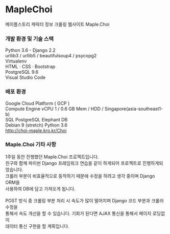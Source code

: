# MapleChoi
메이플스토리 캐릭터 정보 크롤링 웹사이트 Maple.Choi

### 개발 환경 및 기술 스택

Python 3.6 - Django 2.2<br/>
urllib3 / urllib5 / beautifulsoup4 / psycopg2<br/>
Virtualenv<br/>
HTML · CSS · Bootstrap<br/>
PostgreSQL 9.6<br/>
Visual Studio Code<br/>

### 배포 환경

Google Cloud Platform ( GCP )<br/>
Compute Engine vCPU 1 / 0.6 GB Mem / HDD / Singapore(asia-southeast1-b)<br/>
SQL PostgreSQL Elephant DB<br/>
Debian 9 (stretch) Python 3.6<br/>
http://choi-maple.kro.kr/Choi

### Maple.Choi 기타 사항

1주일 동안 진행했던 Maple.Choi 프로젝트입니다.<br/>
친구와 함께 파이썬 Django 프레임워크 연습을 같이 하게되어 프로젝트로 진행하게되었습니다.<br/>
크롤러 부분이 비효율적으로 동작하기 때문에 수정을 하려고 생각 중이며 Django ORM을<br/>
사용하여 DB에 담고 가져오게 됩니다.<br/>
<br/>
POST 방식 중 크롤링 부분 처리 시 속도가 많이 떨어지며 Django 코드 부분과 크롤러 수정을<br/>
통해서 속도 개선을 할 수 있습니다. 기회가 된다면 AJAX 통신을 통해서 페이지 로딩없이<br/>
데이터 통신 구현을 할 계획입니다.<br/>
